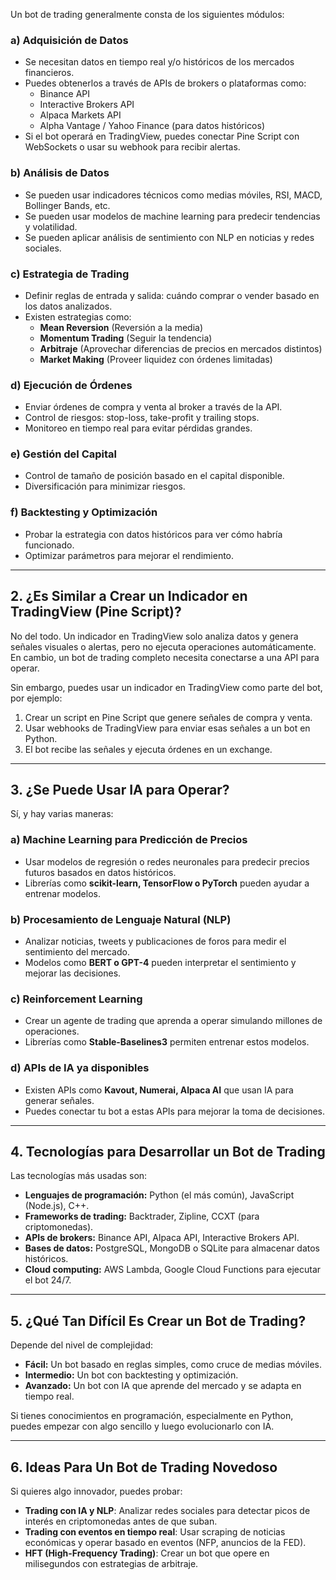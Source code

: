 	
Un bot de trading generalmente consta de los siguientes módulos:

### **a) Adquisición de Datos**

- Se necesitan datos en tiempo real y/o históricos de los mercados financieros.
- Puedes obtenerlos a través de APIs de brokers o plataformas como:
    - Binance API
    - Interactive Brokers API
    - Alpaca Markets API
    - Alpha Vantage / Yahoo Finance (para datos históricos)
- Si el bot operará en TradingView, puedes conectar Pine Script con WebSockets o usar su webhook para recibir alertas.

### **b) Análisis de Datos**

- Se pueden usar indicadores técnicos como medias móviles, RSI, MACD, Bollinger Bands, etc.
- Se pueden usar modelos de machine learning para predecir tendencias y volatilidad.
- Se pueden aplicar análisis de sentimiento con NLP en noticias y redes sociales.

### **c) Estrategia de Trading**

- Definir reglas de entrada y salida: cuándo comprar o vender basado en los datos analizados.
- Existen estrategias como:
    - **Mean Reversion** (Reversión a la media)
    - **Momentum Trading** (Seguir la tendencia)
    - **Arbitraje** (Aprovechar diferencias de precios en mercados distintos)
    - **Market Making** (Proveer liquidez con órdenes limitadas)

### **d) Ejecución de Órdenes**

- Enviar órdenes de compra y venta al broker a través de la API.
- Control de riesgos: stop-loss, take-profit y trailing stops.
- Monitoreo en tiempo real para evitar pérdidas grandes.

### **e) Gestión del Capital**

- Control de tamaño de posición basado en el capital disponible.
- Diversificación para minimizar riesgos.

### **f) Backtesting y Optimización**

- Probar la estrategia con datos históricos para ver cómo habría funcionado.
- Optimizar parámetros para mejorar el rendimiento.

---

## **2. ¿Es Similar a Crear un Indicador en TradingView (Pine Script)?**

No del todo. Un indicador en TradingView solo analiza datos y genera señales visuales o alertas, pero no ejecuta operaciones automáticamente. En cambio, un bot de trading completo necesita conectarse a una API para operar.

Sin embargo, puedes usar un indicador en TradingView como parte del bot, por ejemplo:

1. Crear un script en Pine Script que genere señales de compra y venta.
2. Usar webhooks de TradingView para enviar esas señales a un bot en Python.
3. El bot recibe las señales y ejecuta órdenes en un exchange.

---

## **3. ¿Se Puede Usar IA para Operar?**

Sí, y hay varias maneras:

### **a) Machine Learning para Predicción de Precios**

- Usar modelos de regresión o redes neuronales para predecir precios futuros basados en datos históricos.
- Librerías como **scikit-learn, TensorFlow o PyTorch** pueden ayudar a entrenar modelos.

### **b) Procesamiento de Lenguaje Natural (NLP)**

- Analizar noticias, tweets y publicaciones de foros para medir el sentimiento del mercado.
- Modelos como **BERT o GPT-4** pueden interpretar el sentimiento y mejorar las decisiones.

### **c) Reinforcement Learning**

- Crear un agente de trading que aprenda a operar simulando millones de operaciones.
- Librerías como **Stable-Baselines3** permiten entrenar estos modelos.

### **d) APIs de IA ya disponibles**

- Existen APIs como **Kavout, Numerai, Alpaca AI** que usan IA para generar señales.
- Puedes conectar tu bot a estas APIs para mejorar la toma de decisiones.

---

## **4. Tecnologías para Desarrollar un Bot de Trading**

Las tecnologías más usadas son:

- **Lenguajes de programación:** Python (el más común), JavaScript (Node.js), C++.
- **Frameworks de trading:** Backtrader, Zipline, CCXT (para criptomonedas).
- **APIs de brokers:** Binance API, Alpaca API, Interactive Brokers API.
- **Bases de datos:** PostgreSQL, MongoDB o SQLite para almacenar datos históricos.
- **Cloud computing:** AWS Lambda, Google Cloud Functions para ejecutar el bot 24/7.

---

## **5. ¿Qué Tan Difícil Es Crear un Bot de Trading?**

Depende del nivel de complejidad:

- **Fácil:** Un bot basado en reglas simples, como cruce de medias móviles.
- **Intermedio:** Un bot con backtesting y optimización.
- **Avanzado:** Un bot con IA que aprende del mercado y se adapta en tiempo real.

Si tienes conocimientos en programación, especialmente en Python, puedes empezar con algo sencillo y luego evolucionarlo con IA.

---

## **6. Ideas Para Un Bot de Trading Novedoso**

Si quieres algo innovador, puedes probar:

- **Trading con IA y NLP**: Analizar redes sociales para detectar picos de interés en criptomonedas antes de que suban.
- **Trading con eventos en tiempo real**: Usar scraping de noticias económicas y operar basado en eventos (NFP, anuncios de la FED).
- **HFT (High-Frequency Trading)**: Crear un bot que opere en milisegundos con estrategias de arbitraje.